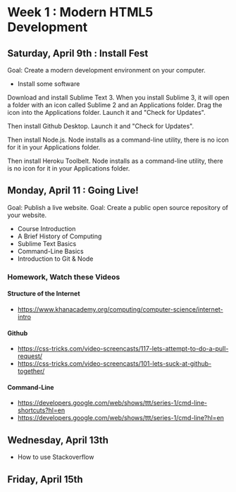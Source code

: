 
# Week 1 : Modern HTML5 Development





## Saturday, April 9th : Install Fest

Goal: Create a modern development environment on your computer.

- Install some software

Download and install Sublime Text 3. When you install Sublime 3, it will open a folder with an icon called Sublime 2 and an Applications folder. Drag the icon into the Applications folder. Launch it and "Check for Updates".

Then install Github Desktop. Launch it and "Check for Updates".

Then install Node.js. Node installs as a command-line utility, there is no icon for it in your Applications folder.

Then install Heroku Toolbelt. Node installs as a command-line utility, there is no icon for it in your Applications folder.






## Monday, April 11 : Going Live!

Goal: Publish a live website.
Goal: Create a public open source repository of your website.

- Course Introduction
- A Brief History of Computing
- Sublime Text Basics
- Command-Line Basics
- Introduction to Git & Node



### Homework, Watch these Videos

#### Structure of the Internet
- https://www.khanacademy.org/computing/computer-science/internet-intro

#### Github
- https://css-tricks.com/video-screencasts/117-lets-attempt-to-do-a-pull-request/
- https://css-tricks.com/video-screencasts/101-lets-suck-at-github-together/

#### Command-Line
- https://developers.google.com/web/shows/ttt/series-1/cmd-line-shortcuts?hl=en
- https://developers.google.com/web/shows/ttt/series-1/cmd-line?hl=en




## Wednesday, April 13th


- How to use Stackoverflow










## Friday, April 15th












